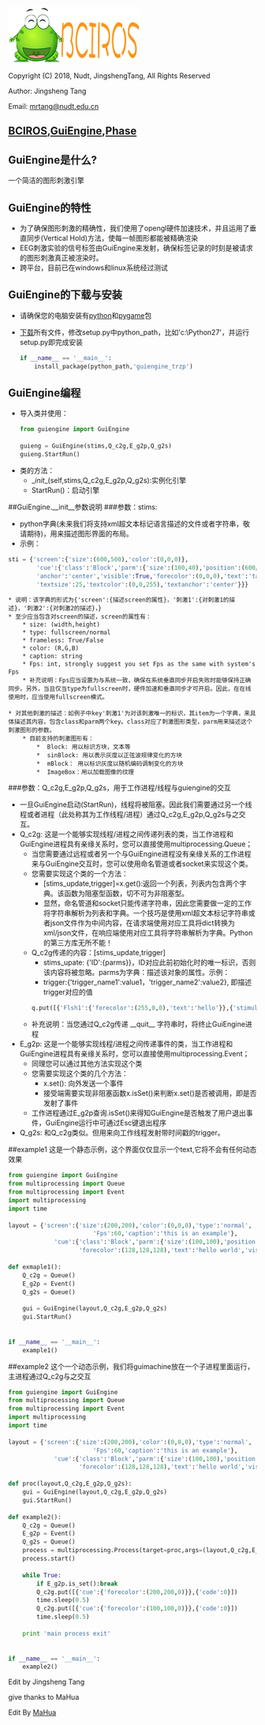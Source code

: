 ![bciros](bciros_logo.png)

Copyright (C) 2018, Nudt, JingshengTang, All Rights Reserved

Author: Jingsheng Tang

Email: mrtang@nudt.edu.cn

## [BCIROS](http://weibo.com/ihubo),[GuiEngine](http://weibo.com/ihubo),[Phase](http://weibo.com/ihubo)

## GuiEngine是什么?
一个简洁的图形刺激引擎

## GuiEngine的特性
* 为了确保图形刺激的精确性，我们使用了opengl硬件加速技术，并且运用了垂直同步(Vertical Hold)方法，使每一帧图形都能被精确渲染
* EEG刺激实验的信号标签由GuiEngine来发射，确保标签记录的时刻是被请求的图形刺激真正被渲染时。
* 跨平台，目前已在windows和linux系统经过测试

## GuiEngine的下载与安装
* 请确保您的电脑安装有[python](https://www.python.org/)和[pygame](https://www.pygame.org/)包
* [下载](https://github.com/trzp/guiengine)所有文件，修改setup.py中python_path，比如'c:\Python27'，并运行setup.py即完成安装

    ```python
    if __name__ == '__main__':
        install_package(python_path,'guiengine_trzp')
    ```

## GuiEngine编程
* 导入类并使用：
    ```python
    from guiengine import GuiEngine
    
    guieng = GuiEngine(stims,Q_c2g,E_g2p,Q_g2s)
    guieng.StartRun()
    ```
* 类的方法：
    * \__init__(self,stims,Q_c2g,E_g2p,Q_g2s):实例化引擎
    * StartRun()：启动引擎

##GuiEngine.\__init__参数说明
###参数：stims:
* python字典(未来我们将支持xml超文本标记语言描述的文件或者字符串，敬请期待)，用来描述图形界面的布局。
* 示例：
```python
sti = {'screen':{'size':(600,500),'color':(0,0,0)},
        'cue':{'class':'Block','parm':{'size':(100,40),'position':(600/2,30),
        'anchor':'center','visible':True,'forecolor':(0,0,0),'text':'tangjign',
        'textsize':25,'textcolor':(0,0,255),'textanchor':'center'}}}
```
    * 说明：该字典的形式为{'screen':{描述screen的属性}，'刺激1':{对刺激1的描述}，'刺激2':{对刺激2的描述}，}
    * 至少应当包含对screen的描述，screen的属性有：
        * size: (width,height)
        * type: fullscreen/normal
        * frameless: True/False
        * color: (R,G,B)
        * caption: string
        * Fps: int, strongly suggest you set Fps as the same with system's Fps
        * 补充说明：Fps应当设置为与系统一致，确保在系统垂直同步开启失败时能够保持正确同步。另外，当且仅当type为fullscreen时，硬件加速和垂直同步才可开启。因此，在在线使用时，应当使用fullscreen模式。
    
    * 对其他刺激的描述：如例子中key'刺激1'为对该刺激唯一的标识，其item为一个字典，来具体描述其内容，包含class和parm两个key。class对应了刺激图形类型，parm用来描述这个刺激图形的参数。
        * 目前支持的刺激图形有：
            *  Block: 用以标识方块，文本等
            *  sinBlock: 用以表示灰度以正弦波规律变化的方块
            *  mBlock： 用以标识灰度以随机编码调制变化的方块
            *  ImageBox：用以加载图像的纹理
    
###参数：Q_c2g,E_g2p,Q_g2s，用于工作进程/线程与guiengine的交互
* 一旦GuiEngine启动(StartRun)，线程将被阻塞。因此我们需要通过另一个线程或者进程（此处称其为工作线程/进程）通过Q_c2g,E_g2p,Q_g2s与之交互。
* Q_c2g: 这是一个能够实现线程/进程之间传递列表的类，当工作进程和GuiEngine进程具有亲缘关系时，您可以直接使用multiprocessing.Queue；
    * 当您需要通过远程或者另一个与GuiEngine进程没有亲缘关系的工作进程来与GuiEngine交互时，您可以使用命名管道或者socket来实现这个类。
    * 您需要实现这个类的一个方法：
        * [stims_update,trigger]=x.get():返回一个列表，列表内包含两个字典。该函数为阻塞型函数，切不可为非阻塞型。
        * 显然，命名管道和socket只能传递字符串，因此您需要做一定的工作将字符串解析为列表和字典。一个技巧是使用xml超文本标记字符串或者json文件作为中间内容，在请求端使用对应工具将dict转换为xml/json文件，在响应端使用对应工具将字符串解析为字典。Python的第三方库无所不能！
    * Q_c2g传递的内容：[stims_update,trigger]
        * stims_upate: {'ID':{parms}}，ID对应此前初始化时的唯一标识，否则该内容将被忽略。parms为字典：描述该对象的属性。示例：
        * trigger:{'trigger_name1':value1，'trigger_name2':value2}, 即描述trigger对应的值
        ```python
        q.put([{'Flsh1':{'forecolor':(255,0,0),'text':'hello'}},{'stimulus_code':1}])
        ```
    * 补充说明：当您通过Q\_c2g传递 \_\_quit__ 字符串时，将终止GuiEngine进程
* E_g2p: 这是一个能够实现线程/进程之间传递事件的类，当工作进程和GuiEngine进程具有亲缘关系时，您可以直接使用multiprocessing.Event；
    * 同理您可以通过其他方法实现这个类
    * 您需要实现这个类的几个方法：
        * x.set(): 向外发送一个事件
        * 接受端需要实现非阻塞函数x.isSet()来判断x.set()是否被调用，即是否发射了事件
    * 工作进程通过E_g2p查询.isSet()来得知GuiEngine是否触发了用户退出事件，GuiEngine运行中可通过Esc键退出程序
* Q_g2s: 和Q\_c2g类似。但用来向工作线程发射带时间戳的trigger。

##example1
这是一个静态示例，这个界面仅仅显示一个text,它将不会有任何动态效果
```python
from guiengine import GuiEngine
from multiprocessing import Queue 
from multiprocessing import Event
import multiprocessing
import time

layout = {'screen':{'size':(200,200),'color':(0,0,0),'type':'normal',
                        'Fps':60,'caption':'this is an example'},
             'cue':{'class':'Block','parm':{'size':(100,100),'position':(100,100),
                    'forecolor':(128,128,128),'text':'hello world','visible':True}}}

def exmaple1():
    Q_c2g = Queue()
    E_g2p = Event()
    Q_g2s = Queue()
    
    gui = GuiEngine(layout,Q_c2g,E_g2p,Q_g2s)
    gui.StartRun()


if __name__ == '__main__':
    example1()
```

##example2
这个一个动态示例，我们将guimachine放在一个子进程里面运行，主进程通过Q\_c2g与之交互

```python
from guiengine import GuiEngine
from multiprocessing import Queue 
from multiprocessing import Event
import multiprocessing
import time

layout = {'screen':{'size':(200,200),'color':(0,0,0),'type':'normal',
                        'Fps':60,'caption':'this is an example'},
             'cue':{'class':'Block','parm':{'size':(100,100),'position':(100,100),
                    'forecolor':(128,128,128),'text':'hello world','visible':True}}}

def proc(layout,Q_c2g,E_g2p,Q_g2s):
    gui = GuiEngine(layout,Q_c2g,E_g2p,Q_g2s)
    gui.StartRun()

def example2():
    Q_c2g = Queue()
    E_g2p = Event()
    Q_g2s = Queue()
    process = multiprocessing.Process(target=proc,args=(layout,Q_c2g,E_g2p,Q_g2s))
    process.start()

    while True:
        if E_g2p.is_set():break
        Q_c2g.put([{'cue':{'forecolor':(200,200,0)}},{'code':0}])
        time.sleep(0.5)
        Q_c2g.put([{'cue':{'forecolor':(100,100,0)}},{'code':0}])
        time.sleep(0.5)

    print 'main process exit'


if __name__ == '__main__':
    example2()

```

Edit by Jingsheng Tang

give thanks to MaHua
















Edit By [MaHua](http://mahua.jser.me)
